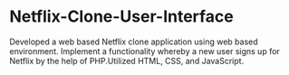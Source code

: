 # Netflix-Clone-User-Interface
Developed a web based Netflix clone application using web based environment. Implement a functionality whereby a new user signs up for Netflix by the help of PHP.Utilized HTML, CSS, and JavaScript.
